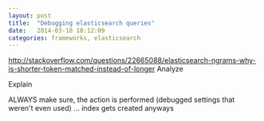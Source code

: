 ```yaml
---
layout: post
title:  "Debugging elasticsearch queries"
date:   2014-03-10 18:12:09
categories: frameworks, elasticsearch
---
```


http://stackoverflow.com/questions/22665088/elasticsearch-ngrams-why-is-shorter-token-matched-instead-of-longer
Analyze

Explain

ALWAYS make sure, the action is performed (debugged settings that weren't even used) ... index gets created anyways
